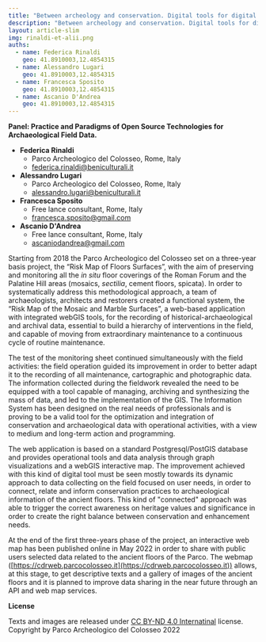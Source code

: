 ```yaml
---
title: "Between archeology and conservation. Digital tools for digital bridges between disciplines: The risk map of the in situ mosaic and marble surfaces of the Parco Archeologico del Colosseo"
description: "Between archeology and conservation. Digital tools for digital bridges between disciplines: The risk map of the in situ mosaic and marble surfaces of the Parco Archeologico del Colosseo"
layout: article-slim
img: rinaldi-et-alii.png
auths:
  - name: Federica Rinaldi
    geo: 41.8910003,12.4854315
  - name: Alessandro Lugari
    geo: 41.8910003,12.4854315
  - name: Francesca Sposito
    geo: 41.8910003,12.4854315
  - name: Ascanio D'Andrea
    geo: 41.8910003,12.4854315
---
```



**Panel: Practice and Paradigms of Open Source Technologies for Archaeological Field Data.**

- **Federica Rinaldi**
  - Parco Archeologico del Colosseo, Rome, Italy
  - [federica.rinaldi@beniculturali.it](mailto:federica.rinaldi@cultura.gov.it)
- **Alessandro Lugari**
  - Parco Archeologico del Colosseo, Rome, Italy
  - [alessandro.lugari@beniculturali.it](mailto:alessandro.lugari@cultura.gov.it)
- **Francesca Sposito**
  - Free lance consultant, Rome, Italy
  - [francesca.sposito@gmail.com](mailto:francesca.sposito@gmail.com)
- **Ascanio D'Andrea**
  - Free lance consultant, Rome, Italy
  - [ascaniodandrea@gmail.com](mailto:ascaniodandrea@gmail.com)


Starting from 2018 the Parco Archeologico del Colosseo set on a three-year basis project, the “Risk Map of Floors Surfaces”, with the aim of preserving and monitoring all the *in situ* floor coverings of the Roman Forum and the Palatine Hill areas (mosaics, *sectilia*, cement floors, spicata). In order to systematically address this methodological approach, a team of archaeologists, architects and restorers  created a functional system, the “Risk Map of the Mosaic and Marble Surfaces”, a web-based application with integrated webGIS tools, for the recording of historical-archaeological and archival data, essential to build a hierarchy of interventions in the field, and capable of moving from extraordinary maintenance to a continuous cycle of routine maintenance.

The test of the monitoring sheet continued simultaneously with the field activities: the field operation guided its improvement in order to better adapt it to the recording of all maintenance, cartographic and photographic data. The information collected during the fieldwork revealed the need to be equipped with a tool capable of managing, archiving and synthesizing the mass of data, and led to the implementation of the GIS. The Information System has been designed on the real needs of professionals and is proving to be a valid tool for the optimization and integration of conservation and archaeological data with operational activities, with a view to medium and long-term action and programming.

The web application is based on a standard Postgresql/PostGIS database and provides operational tools and data analysis through graph visualizations and a webGIS interactive map. The improvement achieved with this kind of digital tool must be seen mostly towards its dynamic approach to data collecting on the field focused on user needs, in order to connect, relate and inform conservation practices to archaeological information of the ancient floors. This kind of "connected" approach was able to trigger the correct awareness on heritage values and significance in order to create the right balance between conservation and enhancement needs.

At the end of the first three-years phase of the project, an interactive web map has been published online in May 2022 in order to share with public users selected data related to the ancient floors of the Parco. The webmap ([https://cdrweb.parcocolosseo.it](https://cdrweb.parcocolosseo.it)) allows, at this stage, to get descriptive texts and a gallery of images of the ancient floors and it is planned to improve data sharing in the near future through an API and web map services.


**License**

Texts and images are released under [CC BY-ND 4.0 Internatinal](https://creativecommons.org/licenses/by.nd/4.0/) license. Copyright by Parco Archeologico del Colosseo 2022
